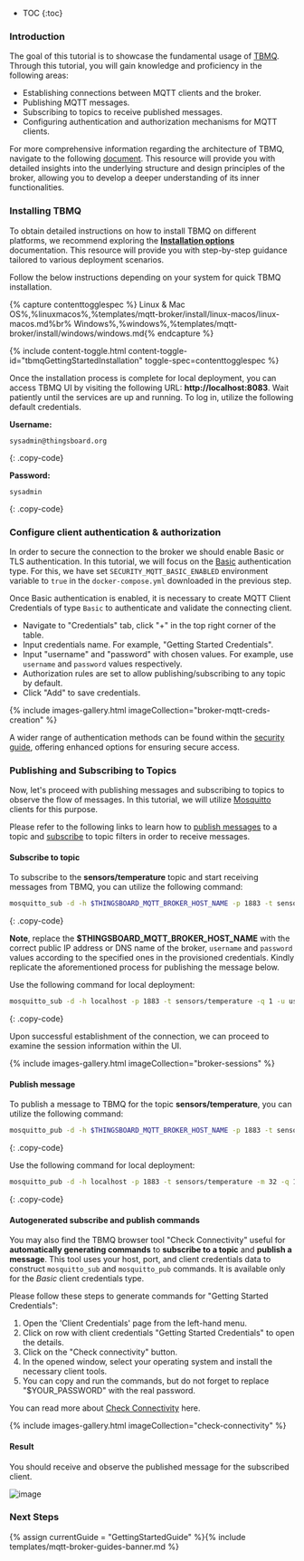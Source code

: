
* TOC
{:toc}

### Introduction

The goal of this tutorial is to showcase the fundamental usage of [TBMQ](/docs/mqtt-broker/getting-started-guides/what-is-thingsboard-mqtt-broker/). 
Through this tutorial, you will gain knowledge and proficiency in the following areas:

* Establishing connections between MQTT clients and the broker.
* Publishing MQTT messages.
* Subscribing to topics to receive published messages.
* Configuring authentication and authorization mechanisms for MQTT clients.

For more comprehensive information regarding the architecture of TBMQ, navigate to the following [document](/docs/mqtt-broker/architecture/).
This resource will provide you with detailed insights into the underlying structure and design principles of the broker,
allowing you to develop a deeper understanding of its inner functionalities.

### Installing TBMQ

To obtain detailed instructions on how to install TBMQ on different platforms, we recommend exploring the
[**Installation options**](/docs/mqtt-broker/install/installation-options) documentation. 
This resource will provide you with step-by-step guidance tailored to various deployment scenarios.

Follow the below instructions depending on your system for quick TBMQ installation.

{% capture contenttogglespec %}
Linux & Mac OS%,%linuxmacos%,%templates/mqtt-broker/install/linux-macos/linux-macos.md%br%
Windows%,%windows%,%templates/mqtt-broker/install/windows/windows.md{% endcapture %}

{% include content-toggle.html content-toggle-id="tbmqGettingStartedInstallation" toggle-spec=contenttogglespec %}

Once the installation process is complete for local deployment, you can access TBMQ UI by visiting the following URL: **http://localhost:8083**. 
Wait patiently until the services are up and running. To log in, utilize the following default credentials.

**Username:**
```text
sysadmin@thingsboard.org
```
{: .copy-code}

**Password:**
```text
sysadmin
```
{: .copy-code}

### Configure client authentication & authorization

In order to secure the connection to the broker we should enable Basic or TLS authentication.
In this tutorial, we will focus on the [Basic](/docs/mqtt-broker/security/#basic-authentication) authentication type.
For this, we have set `SECURITY_MQTT_BASIC_ENABLED` environment variable to `true` in the `docker-compose.yml` downloaded in the previous step.

Once Basic authentication is enabled, it is necessary to create MQTT Client Credentials of type `Basic` to authenticate and validate the connecting client.

* Navigate to "Credentials" tab, click "+" in the top right corner of the table.
* Input credentials name. For example, "Getting Started Credentials".
* Input "username" and "password" with chosen values. For example, use `username` and `password` values respectively.
* Authorization rules are set to allow publishing/subscribing to any topic by default.
* Click "Add" to save credentials.

{% include images-gallery.html imageCollection="broker-mqtt-creds-creation" %}

A wider range of authentication methods can be found within the [security guide](/docs/mqtt-broker/security/), offering enhanced options for ensuring secure access.

### Publishing and Subscribing to Topics

Now, let's proceed with publishing messages and subscribing to topics to observe the flow of messages. In this tutorial, 
we will utilize [Mosquitto](https://mosquitto.org/) clients for this purpose. 

Please refer to the following links to learn how to [publish messages](https://mosquitto.org/man/mosquitto_pub-1.html) to a topic and
[subscribe](https://mosquitto.org/man/mosquitto_sub-1.html) to topic filters in order to receive messages.

#### Subscribe to topic

To subscribe to the **sensors/temperature** topic and start receiving messages from TBMQ, you can utilize the following command:

```bash
mosquitto_sub -d -h $THINGSBOARD_MQTT_BROKER_HOST_NAME -p 1883 -t sensors/temperature -q 1 -u username -P password -i tbmq_dev
```
{: .copy-code}

**Note**, replace the **$THINGSBOARD_MQTT_BROKER_HOST_NAME** with the correct public IP address or DNS name of the broker, 
`username` and `password` values according to the specified ones in the provisioned credentials.
Kindly replicate the aforementioned process for publishing the message below.

Use the following command for local deployment:
```bash
mosquitto_sub -d -h localhost -p 1883 -t sensors/temperature -q 1 -u username -P password -i tbmq_dev
```
{: .copy-code}

Upon successful establishment of the connection, we can proceed to examine the session information within the UI.

{% include images-gallery.html imageCollection="broker-sessions" %}

#### Publish message

To publish a message to TBMQ for the topic **sensors/temperature**, you can utilize the following command:

```bash
mosquitto_pub -d -h $THINGSBOARD_MQTT_BROKER_HOST_NAME -p 1883 -t sensors/temperature -m 32 -q 1 -u username -P password
```
{: .copy-code}

Use the following command for local deployment:
```bash
mosquitto_pub -d -h localhost -p 1883 -t sensors/temperature -m 32 -q 1 -u username -P password
```
{: .copy-code}

#### Autogenerated subscribe and publish commands

You may also find the TBMQ browser tool "Check Connectivity" useful for **automatically generating commands** to **subscribe to a topic** and **publish a message**.
This tool uses your host, port, and client credentials data to construct `mosquitto_sub` and `mosquitto_pub` commands. It is available only for the _Basic_ client credentials type.

Please follow these steps to generate commands for "Getting Started Credentials":

1. Open the 'Client Credentials' page from the left-hand menu.
2. Click on row with client credentials "Getting Started Credentials" to open the details.
3. Click on the "Check connectivity" button.
4. In the opened window, select your operating system and install the necessary client tools.
5. You can copy and run the commands, but do not forget to replace "$YOUR_PASSWORD" with the real password.

You can read more about [Check Connectivity](/docs/mqtt-broker/user-guide/ui/mqtt-client-credentials/#check-connectivity) here.

{% include images-gallery.html imageCollection="check-connectivity" %}

#### Result

You should receive and observe the published message for the subscribed client.

![image](https://img.thingsboard.io/mqtt-broker/getting-started/broker-pub-sub.png)

### Next Steps

{% assign currentGuide = "GettingStartedGuide" %}{% include templates/mqtt-broker-guides-banner.md %}
